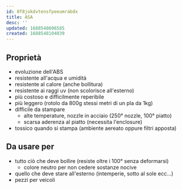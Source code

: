 ```yaml
---
id: 0f8jokdvtensfpeeumrabdx
title: ASA
desc: ''
updated: 1688548606585
created: 1688548104039
---
```

## Proprietà

- evoluzione dell'ABS
- resistente all'acqua e umidità
- resistente al calore (anche bollitura)
- resistente ai raggi uv (non scolorisce all'esterno)
- più costoso e difficilmente reperibile
- più leggero (rotolo da 800g stessi metri di un pla da 1kg)
- difficile da stampare
  - alte temperature, nozzle in acciaio (250° nozzle, 100° piatto)
  - scarsa aderenza al piatto (necessita l'enclosure)
- tossico quando si stampa (ambiente aereato oppure filtri apposta)

## Da usare per

- tutto ciò che deve bollire (resiste oltre i 100° senza deformarsi)
  - colore neutro per non cedere sostanze nocive
- quello che deve stare all'esterno (intemperie, sotto al sole ecc...)
- pezzi per veicoli
